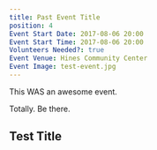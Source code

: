```yaml
---
title: Past Event Title
position: 4
Event Start Date: 2017-08-06 20:00
Event Start Time: 2017-08-06 20:00
Volunteers Needed?: true
Event Venue: Hines Community Center
Event Image: test-event.jpg
---
```


This WAS an awesome event.

Totally. Be there.

## Test Title
